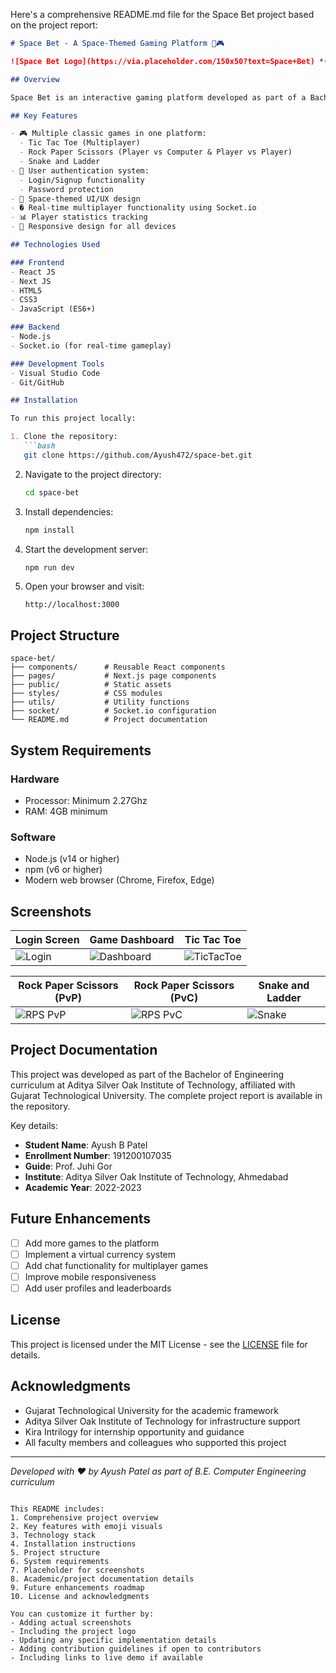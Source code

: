 Here's a comprehensive README.md file for the Space Bet project based on the project report:

```markdown
# Space Bet - A Space-Themed Gaming Platform 🚀🎮

![Space Bet Logo](https://via.placeholder.com/150x50?text=Space+Bet) *(Replace with actual logo)*

## Overview

Space Bet is an interactive gaming platform developed as part of a Bachelor of Engineering project at Aditya Silver Oak Institute of Technology. The platform features classic games like Tic Tac Toe, Rock Paper Scissors, and Snake and Ladder, built with modern web technologies including React JS and Next JS.

## Key Features

- 🎮 Multiple classic games in one platform:
  - Tic Tac Toe (Multiplayer)
  - Rock Paper Scissors (Player vs Computer & Player vs Player)
  - Snake and Ladder
- 🔐 User authentication system:
  - Login/Signup functionality
  - Password protection
- 🌌 Space-themed UI/UX design
- � Real-time multiplayer functionality using Socket.io
- 📊 Player statistics tracking
- 🎯 Responsive design for all devices

## Technologies Used

### Frontend
- React JS
- Next JS
- HTML5
- CSS3
- JavaScript (ES6+)

### Backend
- Node.js
- Socket.io (for real-time gameplay)

### Development Tools
- Visual Studio Code
- Git/GitHub

## Installation

To run this project locally:

1. Clone the repository:
   ```bash
   git clone https://github.com/Ayush472/space-bet.git
   ```
2. Navigate to the project directory:
   ```bash
   cd space-bet
   ```
3. Install dependencies:
   ```bash
   npm install
   ```
4. Start the development server:
   ```bash
   npm run dev
   ```
5. Open your browser and visit:
   ```
   http://localhost:3000
   ```

## Project Structure

```
space-bet/
├── components/      # Reusable React components
├── pages/           # Next.js page components
├── public/          # Static assets
├── styles/          # CSS modules
├── utils/           # Utility functions
├── socket/          # Socket.io configuration
└── README.md        # Project documentation
```

## System Requirements

### Hardware
- Processor: Minimum 2.27Ghz
- RAM: 4GB minimum

### Software
- Node.js (v14 or higher)
- npm (v6 or higher)
- Modern web browser (Chrome, Firefox, Edge)

## Screenshots

| Login Screen | Game Dashboard | Tic Tac Toe |
|--------------|----------------|-------------|
| ![Login](https://via.placeholder.com/300x200?text=Login+Screen) | ![Dashboard](https://via.placeholder.com/300x200?text=Game+Dashboard) | ![TicTacToe](https://via.placeholder.com/300x200?text=Tic+Tac+Toe) |

| Rock Paper Scissors (PvP) | Rock Paper Scissors (PvC) | Snake and Ladder |
|---------------------------|---------------------------|------------------|
| ![RPS PvP](https://via.placeholder.com/300x200?text=RPS+PvP) | ![RPS PvC](https://via.placeholder.com/300x200?text=RPS+PvC) | ![Snake](https://via.placeholder.com/300x200?text=Snake+Ladder) |

## Project Documentation

This project was developed as part of the Bachelor of Engineering curriculum at Aditya Silver Oak Institute of Technology, affiliated with Gujarat Technological University. The complete project report is available in the repository.

Key details:
- **Student Name**: Ayush B Patel
- **Enrollment Number**: 191200107035
- **Guide**: Prof. Juhi Gor
- **Institute**: Aditya Silver Oak Institute of Technology, Ahmedabad
- **Academic Year**: 2022-2023

## Future Enhancements

- [ ] Add more games to the platform
- [ ] Implement a virtual currency system
- [ ] Add chat functionality for multiplayer games
- [ ] Improve mobile responsiveness
- [ ] Add user profiles and leaderboards

## License

This project is licensed under the MIT License - see the [LICENSE](LICENSE) file for details.

## Acknowledgments

- Gujarat Technological University for the academic framework
- Aditya Silver Oak Institute of Technology for infrastructure support
- Kira Intrilogy for internship opportunity and guidance
- All faculty members and colleagues who supported this project

---

*Developed with ❤️ by Ayush Patel as part of B.E. Computer Engineering curriculum*
```

This README includes:
1. Comprehensive project overview
2. Key features with emoji visuals
3. Technology stack
4. Installation instructions
5. Project structure
6. System requirements
7. Placeholder for screenshots
8. Academic/project documentation details
9. Future enhancements roadmap
10. License and acknowledgments

You can customize it further by:
- Adding actual screenshots
- Including the project logo
- Updating any specific implementation details
- Adding contribution guidelines if open to contributors
- Including links to live demo if available
